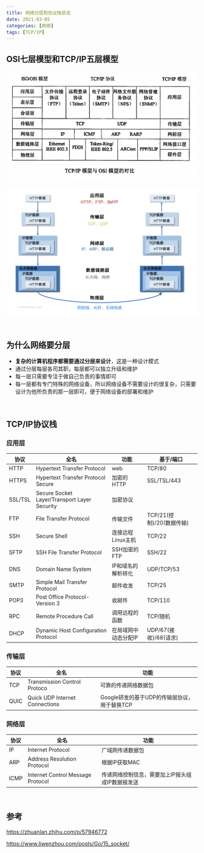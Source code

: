 ```yaml
---
title: 网络分层和协议栈总览
date: 2021-03-05
categories: [网络]
tags: [TCP/IP]
---
```


## OSI七层模型和TCP/IP五层模型

![](https://raw.githubusercontent.com/biningo/cdn/master/img1/network-layer-1.png)

![](https://raw.githubusercontent.com/biningo/cdn/master/img1/network-layer-2.png)

​       

## 为什么网络要分层

- **复杂的计算机程序都需要通过分层来设计**，这是一种设计模式
- 通过分层每层各司其职，每层都可以独立升级和维护
- 每一层只需要专注于做自己负责的事情即可
- 每一层都有专门特殊的网络设备，所以网络设备不需要设计的很复杂，只需要设计为他所负责的那一层即可，便于网络设备的部署和维护

​    

## TCP/IP协议栈

### 应用层

| 协议    | 全名                                         | 功能                 | 基于/端口                 |
| ------- | -------------------------------------------- | -------------------- | ------------------------- |
| HTTP    | Hypertext Transfer Protocol                  | web                  | TCP/80                    |
| HTTPS   | Hypertext Transfer Protocol Secure           | 加密的HTTP           | SSL/TSL/443               |
| SSL/TSL | Secure Socket Layer/Transport Layer Security | 加密协议             |                           |
| FTP     | File Transfer Protocol                       | 传输文件             | TCP/21(控制)/20(数据传输) |
| SSH     | Secure Shell                                 | 连接远程Linux主机    | TCP/22                    |
| SFTP    | SSH File Transfer Protocol                   | SSH加密的FTP         | SSH/22                    |
| DNS     | Domain Name System                           | IP和域名的解析转化   | UDP/TCP/53                |
| SMTP    | Simple Mail Transfer Protocol                | 邮件收发             | TCP/25                    |
| POP3    | Post Office Protocol-Version 3               | 收邮件               | TCP/110                   |
| RPC     | Remote Procedure Call                        | 调用远程的函数       | TCP/随机                  |
| DHCP    | Dynamic Host Configuration Protocol          | 在局域网中动态分配IP | UDP/67(接收)/68(请求)     |

### 传输层

| 协议 | 全名                           | 功能                                         |
| ---- | ------------------------------ | -------------------------------------------- |
| TCP  | Transmission Control Protoco   | 可靠的传递网络数据包                         |
| QUIC | Quick UDP Internet Connections | Google研发的基于UDP的传输层协议，用于替换TCP |

### 网络层

| 协议 | 全名                              | 功能                                             |
| ---- | --------------------------------- | ------------------------------------------------ |
| IP   | Internet Protocol                 | 广域网传递数据包                                 |
| ARP  | Address Resolution Protocol       | 根据IP获取MAC                                    |
| ICMP | Internet Control Message Protocol | 传递网络控制信息，需要加上IP报头组成IP数据报发送 |

​    

## 参考

https://zhuanlan.zhihu.com/p/57946772

https://www.liwenzhou.com/posts/Go/15_socket/